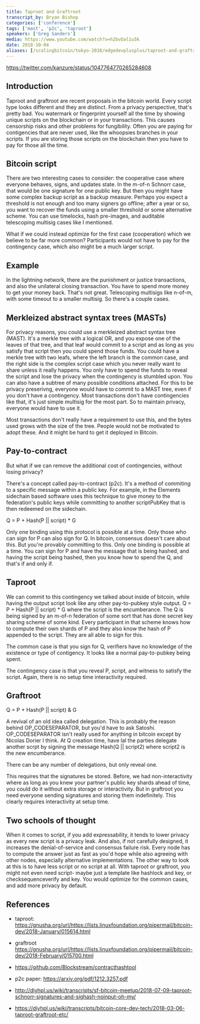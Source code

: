 ```yaml
---
title: Taproot and Graftroot
transcript_by: Bryan Bishop
categories: ['conference']
tags: ['mast', 'p2c', 'taproot']
speakers: ['Greg Sanders']
media: https://www.youtube.com/watch?v=h2bvOal1u5k
date: 2018-10-04
aliases: [/scalingbitcoin/tokyo-2018/edgedevplusplus/taproot-and-graftroot]
---
```

<https://twitter.com/kanzure/status/1047764770265284608>

## Introduction

Taproot and graftroot are recent proposals in the bitcoin world. Every script type looks different and they are distinct. From a privacy perspective, that's pretty bad. You watermark or fingerprint yourself all the time by showing unique scripts on the blockchain or in your transactions. This causes censorship risks and other problems for fungibility. Often you are paying for contigencies that are never used, like the whoopsies branches in your scripts. If you are storing those scripts on the blockchain then you have to pay for those all the time.

## Bitcoin script

There are two interesting cases to consider: the cooperative case where everyone behaves, signs, and updates state. In the m-of-n Schnorr case, that would be one signature for one public key. But then you might have some complex backup script as a backup measure. Perhaps you expect a threshold is not enough and too many signers go offline; after a year or so, you want to recover the funds using a smaller threshold or some alternative scheme. You can use timelocks, hash pre-images, and auditable telescoping multisig cases like I mentioned.

What if we could instead optimize for the first case (cooperation) which we believe to be far more common? Participants would not have to pay for the contingency case, which also might be a much larger script.

## Example

In the lightning network, there are the punishment or justice transactions, and also the unilateral closing transaction. You have to spend more money to get your money back. That's not great. Telescoping multisigs like n-of-m, with some timeout to a smaller multisig. So there's a couple cases.

## Merkleized abstract syntax trees (MASTs)

For privacy reasons, you could use a merkleized abstract syntax tree (MAST). It's a merkle tree with a logical OR, and you expose one of the leaves of that tree, and that leaf would commit to a script and as long as you satisfy that script then you could spend those funds. You could have a merkle tree with two leafs, where the left branch is the common case, and the right side is the complex script case which you never really want to share unless it really happens. You only have to spend the funds to reveal the script and lose the privacy when the contingency is stumbled upon. You can also have a subtree of many possible conditions attached. For this to be privacy preserivng, everyone would have to commit to a MAST tree, even if you don't have a contingency. Most transactions don't have contingencies like that, it's just simple multisig for the most part. So to maintain privacy, everyone would have to use it.

Most transactions don't really have a requirement to use this, and the bytes used grows with the size of the tree. People would not be motivated to adopt these. And it might be hard to get it deployed in Bitcoin.

## Pay-to-contract

But what if we can remove the additional cost of contingencies, without losing privacy?

There's a concept called pay-to-contract (p2c). It's a method of commiting to a specific message within a public key. For example, in the Elements sidechain based software uses this technique to give money to the federation's public keys while committing to another scriptPubKey that is then redeemed on the sidechain.

Q = P + Hash(P || script) * G

Only one binding using this protocol is possible at a time. Only those who can sign for P can also sign for Q. In bitcoin, consensus doesn't care about this. But you're provably committing to this. Only one binding is possible at a time. You can sign for P and have the message that is being hashed, and having the script being hashed, then you know how to spend the Q, and that's if and only if.

## Taproot

We can commit to this contingency we talked about inside of bitcoin, while having the output script look like any other pay-to-pubkey style output. Q = P + Hash(P || script) * G where the script is the encumberance. The Q is being signed by an m-of-n federation of some sort that has done secret key sharing scheme of some kind. Every participant in that scheme knows how to compute their own shards of P and they also know the hash of P appended to the script. They are all able to sign for this.

The common case is that you sign for Q, verifiers have no knowledge of the existence or type of contigency. It looks like a normal pay-to-pubkey being spent.

The contingency case is that you reveal P, script, and witness to satisfy the script. Again, there is no setup time interactivity required.

## Graftroot

Q = P + Hash(P || script) & G

A revival of an old idea called delegation. This is probably the reason behind OP\_CODESEPARATOR, but you'd have to ask Satoshi. OP\_CODESEPARATOR isn't really used for anything in bitcoin except by Nicolas Dorier I think. At Q creation time, have lal the parties delegate another scrpt by signing the message Hash(Q || script2) where script2 is the new encumberance.

There can be any number of delegations, but only reveal one.

This requires that the signatures be stored. Before, we had non-interactivity where as long as you knew your partner's public key shards ahead of time, you could do it without extra storage or interactivity. But in graftroot you need everyone sending signatures and storing them indefinitely. This clearly requires interactivity at setup time.

## Two schools of thought

When it comes to script, if you add expressability, it tends to lower privacy as every new script is a privacy leak. And also, if not carefully designed, it increases the denial-of-service and consensus failure risk. Every node has to compute the answer just as fast as you'd hope while also agreeing with other nodes, especially alternative implementations. The other way to look at this is to have less script or no script at all. With taproot or graftroot, you might not even need script- maybe just a template like hashlock and key, or checksequenceverify and key. You would optimize for the common cases, and add more privacy by default.

## References

* taproot: <https://gnusha.org/url/https://lists.linuxfoundation.org/pipermail/bitcoin-dev/2018-January/015614.html>

* graftroot <https://gnusha.org/url/https://lists.linuxfoundation.org/pipermail/bitcoin-dev/2018-February/015700.html>

* <https://github.com/Blockstream/contracthashtool>

* p2c paper: <https://arxiv.org/pdf/1212.3257.pdf>

* <http://diyhpl.us/wiki/transcripts/sf-bitcoin-meetup/2018-07-09-taproot-schnorr-signatures-and-sighash-noinput-oh-my/>

* <https://diyhpl.us/wiki/transcripts/bitcoin-core-dev-tech/2018-03-06-taproot-graftroot-etc/>
